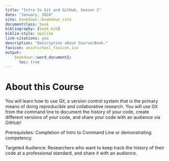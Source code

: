 ```yaml
---
title: "Intro to Git and GitHub, Season 2"
date: "January, 2024"
site: bookdown::bookdown_site
documentclass: book
bibliography: [book.bib]
biblio-style: apalike
link-citations: yes
description: "Description about Course/Book."
favicon: assets/dasl_favicon.ico
output:
    bookdown::word_document2:
      toc: true
---
```


# About this Course


You will learn how to use Git, a version control system that is the primary means of doing reproducible and collaborative research. You will use Git from the command line to document the history of your code, create different versions of your code, and share your code with an audience via GitHub!

Prerequisites: Completion of Intro to Command Line or demonstrating competency.

Targeted Audience: Researchers who want to keep track the history of their code at a professional standard, and share it with an audience.





